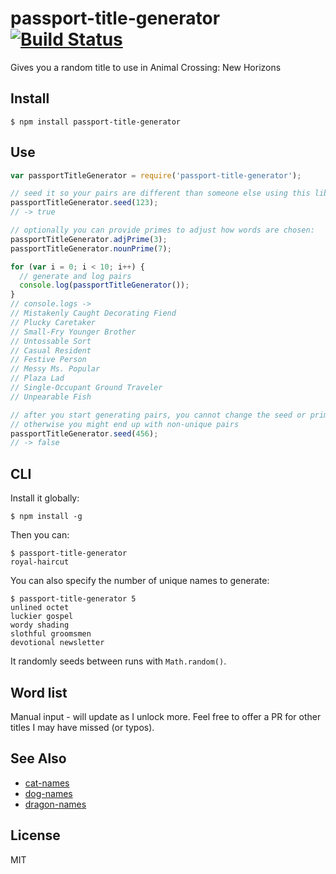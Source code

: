 # passport-title-generator [![Build Status](https://travis-ci.org/magichair/passport-title-generator.svg?branch=master)](https://travis-ci.org/magichair/passport-title-generator)

Gives you a random title to use in Animal Crossing: New Horizons

## Install

```shell
$ npm install passport-title-generator
```

## Use

```javascript
var passportTitleGenerator = require('passport-title-generator');

// seed it so your pairs are different than someone else using this lib
passportTitleGenerator.seed(123);
// -> true

// optionally you can provide primes to adjust how words are chosen:
passportTitleGenerator.adjPrime(3);
passportTitleGenerator.nounPrime(7);

for (var i = 0; i < 10; i++) {
  // generate and log pairs
  console.log(passportTitleGenerator());
}
// console.logs ->
// Mistakenly Caught Decorating Fiend
// Plucky Caretaker
// Small-Fry Younger Brother
// Untossable Sort
// Casual Resident
// Festive Person
// Messy Ms. Popular
// Plaza Lad
// Single-Occupant Ground Traveler
// Unpearable Fish

// after you start generating pairs, you cannot change the seed or primes
// otherwise you might end up with non-unique pairs
passportTitleGenerator.seed(456);
// -> false
```

## CLI

Install it globally:

```shell
$ npm install -g
```

Then you can:

```shell
$ passport-title-generator
royal-haircut
```

You can also specify the number of unique names to generate:

```shell
$ passport-title-generator 5
unlined octet
luckier gospel
wordy shading
slothful groomsmen
devotional newsletter
```

It randomly seeds between runs with `Math.random()`.


## Word list

Manual input - will update as I unlock more. Feel free to offer a PR for other titles I may have missed (or typos).

## See Also
* [cat-names](https://github.com/sindresorhus/cat-names)
* [dog-names](https://github.com/sindresorhus/dog-names)
* [dragon-names](https://github.com/kraihn/dragon-names)

## License
MIT
